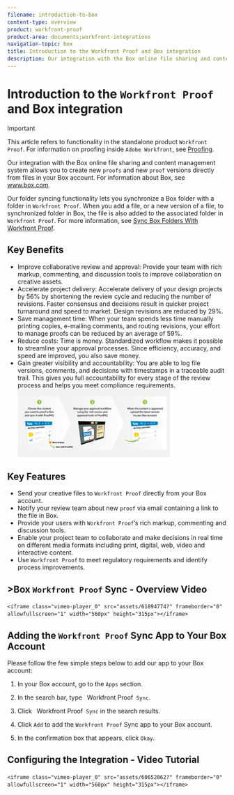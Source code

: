 ```yaml
---
filename: introduction-to-box
content-type: overview
product: workfront-proof
product-area: documents;workfront-integrations
navigation-topic: box
title: Introduction to the Workfront Proof and Box integration
description: Our integration with the Box online file sharing and content management system allows you to create new proofs and new proof versions directly from files in your Box account. For information about Box, see www.box.com.
---
```


# Introduction to the `Workfront Proof` and Box integration

>[!IMPORTANT]
>
>This article refers to functionality in the standalone product `Workfront Proof`. For information on proofing inside `Adobe Workfront`, see [Proofing](../../../review-and-approve-work/proofing/proofing.md).

Our integration with the Box online file sharing and content management system allows you to create new `proofs` and new `proof` versions&nbsp;directly from files in your Box account. For information about Box, see www.box.com.

Our folder syncing functionality lets you synchronize a Box folder with a folder in `Workfront Proof`. When you add a file, or a new version of a file, to synchronized folder in Box, the file is also added to the associated folder in `Workfront Proof`. For more information, see [Sync Box Folders With Workfront Proof](../../../workfront-proof/wp-integrations/box/sycn-box-folder.md).

## Key Benefits

<ul> 
 <li><span class="bold">Improve collaborative review and approval:</span> Provide your team with rich markup, commenting, and discussion tools to improve collaboration on creative assets.</li> 
 <li><span class="bold">Accelerate project delivery:</span> Accelerate delivery of your design projects by 56% by shortening the review cycle and reducing the number of revisions. Faster consensus and decisions result in quicker project turnaround and speed to market. Design revisions are reduced by 29%.</li> 
 <li><span class="bold">Save management time:</span> When your team spends less time manually printing copies, e-mailing comments, and routing revisions, your effort to manage <span>proofs</span> can be reduced by an average of 59%.</li> 
 <li><span class="bold">Reduce costs:</span> Time is money. Standardized workflow makes it possible to streamline your approval processes. Since efficiency, accuracy, and speed are improved, you also save money.</li> 
 <li><span class="bold">Gain greater visibility and accountability:</span> You are able to log file versions, comments, and decisions with timestamps in a traceable audit trail. This gives you full accountability for every stage of the review process and helps you meet compliance requirements.<br><img src="assets/box-and-proofhq-integration-350x157.jpg" alt="Box_and_ProofHQ_integration.jpg" style="width: 350;height: 157;"></li> 
</ul>

## Key Features

* Send your creative files to `Workfront Proof` directly from your Box account.
* Notify your review team about new `proof` via email containing a link to the file in Box.
* Provide your users with `Workfront Proof`’s rich markup, commenting and discussion tools.
* Enable your project team to collaborate and make decisions in real time on different media formats including print, digital, web, video and interactive content.
* Use `Workfront Proof` to meet regulatory requirements and identify process improvements.

## >Box `Workfront Proof` Sync - Overview Video

`<iframe class="vimeo-player_0" src="assets/61894774?" frameborder="0" allowfullscreen="1" width="560px" height="315px"></iframe>`

## Adding the `Workfront Proof` Sync App to Your Box Account

Please follow the few simple steps below to add our app to your Box account:

1. In your Box account, go to the `Apps` section.
1. In the search bar, type ` `Workfront Proof` Sync`.
1. Click ` `Workfront Proof` Sync` in the search results.
1. Click `Add` to add the `Workfront Proof` Sync app to your Box account.

1. In the confirmation box that appears, click `Okay`.

## Configuring the Integration - Video Tutorial

`<iframe class="vimeo-player_0" src="assets/60652062?" frameborder="0" allowfullscreen="1" width="560px" height="315px"></iframe>` 
